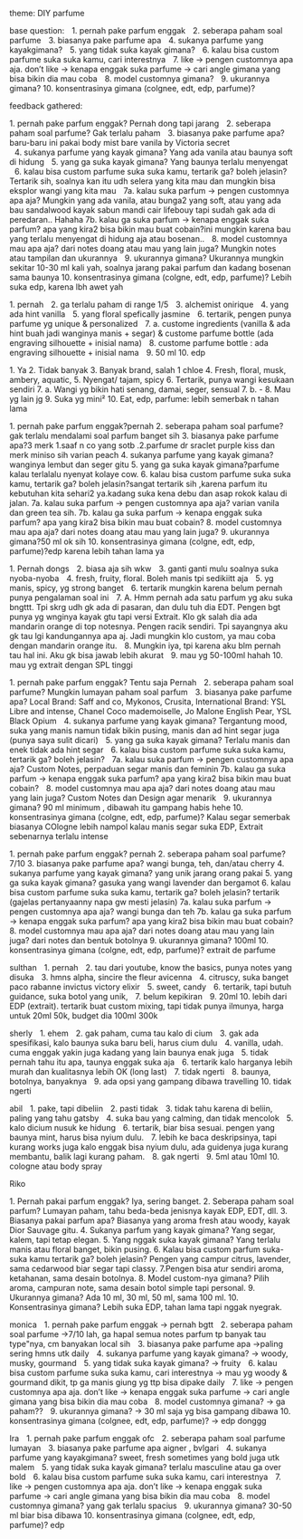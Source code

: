 theme: DIY parfume

base question:
 1.⁠ ⁠pernah pake parfum enggak
 2.⁠ ⁠⁠seberapa paham soal parfume
 3.⁠ ⁠⁠biasanya pake parfume apa
 4.⁠ ⁠⁠sukanya parfume yang kayakgimana?
 5.⁠ ⁠⁠yang tidak suka kayak gimana?
 6.⁠ ⁠⁠kalau bisa custom parfume suka suka kamu, cari interestnya
 7.⁠ ⁠like -> ⁠pengen customnya apa aja. don’t like -> kenapa enggak suka parfume -> cari angle gimana yang bisa bikin dia mau coba
 8.⁠ ⁠⁠model customnya gimana?
 9.⁠ ⁠⁠ukurannya gimana?
10.⁠ ⁠⁠konsentrasinya gimana (colgnee, edt, edp, parfume)?⁠


feedback gathered:

1.⁠ ⁠pernah pake parfum enggak? Pernah dong tapi jarang
 2.⁠ ⁠⁠seberapa paham soal parfume? Gak terlalu paham
 3.⁠ ⁠⁠biasanya pake parfume apa? baru-baru ini pakai body mist bare vanila by Victoria secret  
 4.⁠ ⁠⁠sukanya parfume yang kayak gimana? Yang ada vanila atau baunya soft di hidung
 5.⁠ ⁠⁠yang ga suka kayak gimana? Yang baunya terlalu menyengat
 6.⁠ ⁠⁠kalau bisa custom parfume suka suka kamu, tertarik ga? boleh jelasin? Tertarik sih, soalnya kan itu udh selera yang kita mau dan mungkin bisa eksplor wangi yang kita mau
 7a.⁠ ⁠kalau suka parfum -> ⁠pengen customnya apa aja? Mungkin yang ada vanila, atau bunga2 yang soft, atau yang ada bau sandalwood kayak sabun mandi cair lifebouy tapi sudah gak ada di peredaran.. Hahaha
7b. kalau ga suka parfum -> kenapa enggak suka parfum? apa yang kira2 bisa bikin mau buat cobain?ini mungkin karena bau yang terlalu menyengat di hidung aja atau bosenan.. 
 8.⁠ ⁠⁠model customnya mau apa aja? dari notes doang atau mau yang lain juga? Mungkin notes atau tampilan dan ukurannya
 9.⁠ ⁠⁠ukurannya gimana? Ukurannya mungkin sekitar 10-30 ml kali yah, soalnya jarang pakai parfum dan kadang bosenan sama baunya
10.⁠ ⁠⁠konsentrasinya gimana (colgne, edt, edp, parfume)? Lebih suka edp, karena lbh awet yah


1.⁠ ⁠pernah
 2.⁠ ⁠⁠ga terlalu paham di range 1/5 
 3.⁠ ⁠⁠alchemist onirique
 4.⁠ ⁠⁠yang ada hint vanilla
 5.⁠ ⁠⁠yang floral spefically jasmine
 6.⁠ ⁠tertarik, pengen punya parfume yg unique & personalized
 7.⁠ ⁠⁠a. custome ingredients (vanilla & ada hint buah jadi wanginya manis + segar) & custome parfume bottle (ada engraving silhouette + inisial nama)
 8.⁠ ⁠⁠⁠custome parfume bottle : ada engraving silhouette + inisial nama
 9.⁠ ⁠⁠50 ml
10.⁠ ⁠⁠edp



1.⁠ ⁠Ya
2.⁠ ⁠Tidak banyak
3.⁠ ⁠Banyak brand, salah 1 chloe
4.⁠ ⁠Fresh, floral, musk, ambery, aquatic, 
5.⁠ ⁠Nyengat/ tajam, spicy
6.⁠ ⁠Tertarik, punya wangi kesukaan sendiri
7.⁠ ⁠a. Wangi yg bikin hati senang, damai, seger, sensual
7. b. -
8. Mau yg lain jg
9. Suka yg mini² 
10. Eat, edp, parfume: lebih semerbak n tahan lama


1.⁠ ⁠pernah pake parfum enggak?pernah
2.⁠ ⁠⁠seberapa paham soal parfume?gak terlalu mendalami soal parfum banget sih
3.⁠ ⁠⁠biasanya pake parfume apa?3 merk 1.saaf n co yang sotb .2.parfume dr sraclet purple kiss dan merk miniso sih varian peach 
4.⁠ ⁠⁠sukanya parfume yang kayak gimana? wanginya lembut dan seger gitu
5.⁠ ⁠⁠yang ga suka kayak gimana?parfume kalau terlalalu nyenyat kolaye cow.
6.⁠ ⁠⁠kalau bisa custom parfume suka suka kamu, tertarik ga? boleh jelasin?sangat tertarik sih ,karena parfum itu kebutuhan kita sehari2 ya.kadang suka kena debu dan asap rokok kalau di jalan.
7a.⁠ ⁠kalau suka parfum -> ⁠pengen customnya apa aja? varian vanila dan green tea sih.
7b. kalau ga suka parfum -> kenapa enggak suka parfum? apa yang kira2 bisa bikin mau buat cobain?
8.⁠ ⁠⁠model customnya mau apa aja? dari notes doang atau mau yang lain juga?
9.⁠ ⁠⁠ukurannya gimana?50 ml ok sih
10.⁠ ⁠⁠konsentrasinya gimana (colgne, edt, edp, parfume)?edp karena lebih tahan lama ya


1.⁠ ⁠Pernah dongs
 2.⁠ ⁠⁠biasa aja sih wkw 
 3.⁠ ⁠⁠ganti ganti mulu soalnya suka nyoba-nyoba
 4.⁠ ⁠⁠fresh, fruity, floral. Boleh manis tpi sedikiitt aja 
 5.⁠ ⁠⁠yg manis, spicy, yg strong banget
 6.⁠ ⁠⁠tertarik mungkin karena belum pernah punya pengalaman soal ini
 7.⁠ ⁠⁠A. Hmm pernah ada satu parfum yg aku suka bngttt. Tpi skrg udh gk ada di pasaran, dan dulu tuh dia EDT. Pengen bgt punya yg wnginya kayak gtu tapi versi Extrait. Klo gk salah dia ada mandarin orange di top notesnya. Pengen racik sendiri. Tpi sayangnya aku gk tau lgi kandungannya apa aj. Jadi mungkin klo custom, ya mau coba dengan mandarin orange itu. 
 8.⁠ ⁠⁠Mungkin iya, tpi karena aku blm pernah tau hal ini. Aku gk bisa jawab lebih akurat
 9.⁠ ⁠⁠mau yg 50-100ml hahah
10.⁠ ⁠⁠mau yg extrait dengan SPL tinggi


1.⁠ ⁠pernah pake parfum enggak? Tentu saja Pernah
 2.⁠ ⁠⁠seberapa paham soal parfume? Mungkin lumayan paham soal parfum
 3.⁠ ⁠⁠biasanya pake parfume apa? Local Brand: Saff and co, Mykonos, Crusita, International Brand: YSL Libre and intense, Chanel Coco mademoiselle,  Jo Malone English Pear, YSL Black Opium
 4.⁠ ⁠⁠sukanya parfume yang kayak gimana? Tergantung mood, suka yang manis namun tidak bikin pusing, manis dan ad hint segar juga (punya saya sulit dicari)
 5.⁠ ⁠⁠yang ga suka kayak gimana? Terlalu manis dan enek tidak ada hint segar
 6.⁠ ⁠⁠kalau bisa custom parfume suka suka kamu, tertarik ga? boleh jelasin?
 7a.⁠ ⁠kalau suka parfum -> ⁠pengen customnya apa aja? Custom Notes, perpaduan segar manis dan feminin
7b. kalau ga suka parfum -> kenapa enggak suka parfum? apa yang kira2 bisa bikin mau buat cobain?
 8.⁠ ⁠⁠model customnya mau apa aja? dari notes doang atau mau yang lain juga? Custom Notes dan Design agar menarik
 9.⁠ ⁠⁠ukurannya gimana? 90 ml minimum , dibawah itu gampang habis hehe
10.⁠ ⁠⁠konsentrasinya gimana (colgne, edt, edp, parfume)? Kalau segar semerbak biasanya COlogne lebih nampol kalau manis segar suka EDP, Extrait sebenarnya terlalu intense


1.⁠ ⁠pernah pake parfum enggak? 
pernah
2.⁠ ⁠⁠seberapa paham soal parfume?
7/10
3.⁠ ⁠⁠biasanya pake parfume apa?
wangi bunga, teh, dan/atau cherry
4.⁠ ⁠⁠sukanya parfume yang kayak gimana?
yang unik jarang orang pakai
5.⁠ ⁠⁠yang ga suka kayak gimana?
gasuka yang wangi lavender dan bergamot
6.⁠ ⁠⁠kalau bisa custom parfume suka suka kamu, tertarik ga? boleh jelasin?
tertarik (gajelas pertanyaanny napa gw mesti jelasin)
7a.⁠ ⁠kalau suka parfum -> ⁠pengen customnya apa aja?
wangi bunga dan teh
7b. kalau ga suka parfum -> kenapa enggak suka parfum? apa yang kira2 bisa bikin mau buat cobain?
8.⁠ ⁠⁠model customnya mau apa aja? dari notes doang atau mau yang lain juga?
dari notes dan bentuk botolnya
9.⁠ ⁠⁠ukurannya gimana?
100ml
10.⁠ ⁠⁠konsentrasinya gimana (colgne, edt, edp, parfume)?
extrait de parfume

sulthan
 1.⁠ ⁠pernah
 2.⁠ ⁠tau dari youtube, know the basics, punya notes yang disuka
 3.⁠ ⁠hmns alpha, sincire the fleur avicenna
 4.⁠ ⁠citruscy, suka banget paco rabanne invictus victory elixir
 5.⁠ ⁠sweet, candy
 6.⁠ ⁠tertarik, tapi butuh guidance, suka botol yang unik, 
 7.⁠ ⁠belum kepikiran
 9.⁠ ⁠20ml
10.⁠ ⁠lebih dari EDP (extrait). tertarik buat custom mixing, tapi tidak punya ilmunya, harga untuk 20ml 50k, budget dia 100ml 300k



sherly
 1.⁠ ⁠ehem
 2.⁠ ⁠gak paham, cuma tau kalo di cium
 3.⁠ ⁠gak ada spesifikasi, kalo baunya suka baru beli, harus cium dulu
 4.⁠ ⁠vanilla, udah. cuma enggak yakin juga kadang yang lain baunya enak juga
 5.⁠ ⁠tidak pernah tahu itu apa, taunya enggak suka aja
 6.⁠ ⁠tertarik kalo harganya lebih murah dan kualitasnya lebih OK (long last)
 7.⁠ ⁠tidak ngerti
 8.⁠ ⁠baunya, botolnya, banyaknya
 9.⁠ ⁠ada opsi yang gampang dibawa travelling
10.⁠ ⁠tidak ngerti



abil
 1.⁠ ⁠pake, tapi dibeliin
 2.⁠ ⁠pasti tidak
 3.⁠ ⁠tidak tahu karena di beliin, paling yang tahu gatsby
 4.⁠ ⁠suka bau yang calming, dan tidak mencolok
 5.⁠ ⁠kalo dicium nusuk ke hidung
 6.⁠ ⁠tertarik, biar bisa sesuai. pengen yang baunya mint, harus bisa nyium dulu.
 7.⁠ ⁠lebih ke baca deskripsinya, tapi kurang works juga kalo enggak bisa nyium dulu, ada guidenya juga kurang membantu, balik lagi kurang paham.
 8.⁠ ⁠gak ngerti
 9.⁠ ⁠5ml atau 10ml
10.⁠ ⁠cologne atau body spray


Riko

1.⁠ ⁠Pernah pakai parfum enggak?
Iya, sering banget.
	2.	Seberapa paham soal parfum?
Lumayan paham, tahu beda-beda jenisnya kayak EDP, EDT, dll.
	3.	Biasanya pakai parfum apa?
Biasanya yang aroma fresh atau woody, kayak Dior Sauvage gitu.
	4.	Sukanya parfum yang kayak gimana?
Yang segar, kalem, tapi tetap elegan.
	5.	Yang nggak suka kayak gimana?
Yang terlalu manis atau floral banget, bikin pusing.
	6.	Kalau bisa custom parfum suka-suka kamu tertarik ga? boleh jelasin?
Pengen yang campur citrus, lavender, sama cedarwood biar segar tapi classy.
	7.Pengen bisa atur sendiri aroma, ketahanan, sama desain botolnya.
	8.	Model custom-nya gimana?
Pilih aroma, campuran note, sama desain botol simple tapi personal.
	9.	Ukurannya gimana?
Ada 10 ml, 30 ml, 50 ml, sama 100 ml.
	10.	Konsentrasinya gimana?
Lebih suka EDP, tahan lama tapi nggak nyegrak.


monica 
 1.⁠ ⁠pernah pake parfum enggak
-> pernah bgtt
 2.⁠ ⁠⁠seberapa paham soal parfume
->7/10 lah, ga hapal semua notes parfum tp banyak tau type"nya, cm banyakan local sih
 3.⁠ ⁠⁠biasanya pake parfume apa
->paling sering hmns utk daily
 4.⁠ ⁠⁠sukanya parfume yang kayak gimana?
-> woody, musky, gourmand
 5.⁠ ⁠⁠yang tidak suka kayak gimana?
-> fruity
 6.⁠ ⁠⁠kalau bisa custom parfume suka suka kamu, cari interestnya
-> mau yg woody & gourmand dikit, tp ga manis giung yg ttp bisa dipake daily
 7.⁠ ⁠like -> ⁠pengen customnya apa aja. don’t like -> kenapa enggak suka parfume -> cari angle gimana yang bisa bikin dia mau coba
 8.⁠ ⁠⁠model customnya gimana?
-> ga paham??
 9.⁠ ⁠⁠ukurannya gimana?
-> 30 ml saja yg bisa gampang dibawa
10.⁠ ⁠⁠konsentrasinya gimana (colgnee, edt, edp, parfume)?⁠
-> edp donggg


Ira
 1.⁠ ⁠pernah pake parfum enggak
ofc
 2.⁠ ⁠⁠seberapa paham soal parfume
lumayan
 3.⁠ ⁠⁠biasanya pake parfume apa
aigner , bvlgari
 4.⁠ ⁠⁠sukanya parfume yang kayakgimana?
sweet, fresh sometimes yang bold juga utk malem
 5.⁠ ⁠⁠yang tidak suka kayak gimana?
terlalu masculine atau ga over bold
 6.⁠ ⁠⁠kalau bisa custom parfume suka suka kamu, cari interestnya
 7.⁠ ⁠like -> ⁠pengen customnya apa aja. don’t like -> kenapa enggak suka parfume -> cari angle gimana yang bisa bikin dia mau coba
 8.⁠ ⁠⁠model customnya gimana? yang gak terlalu spacius
 9.⁠ ⁠⁠ukurannya gimana? 30-50 ml biar bisa dibawa
10.⁠ ⁠⁠konsentrasinya gimana (colgnee, edt, edp, parfume)?⁠ edp